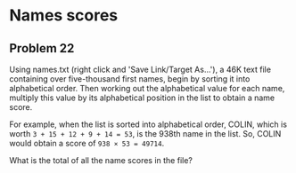 # Names scores
## Problem 22

Using names.txt (right click and 'Save Link/Target As...'), a 46K text file containing over five-thousand first names, begin by sorting it into alphabetical order. Then working out the alphabetical value for each name, multiply this value by its alphabetical position in the list to obtain a name score.

For example, when the list is sorted into alphabetical order, COLIN, which is worth `3 + 15 + 12 + 9 + 14 = 53`, is the 938th name in the list. So, COLIN would obtain a score of `938 × 53 = 49714`.

What is the total of all the name scores in the file?